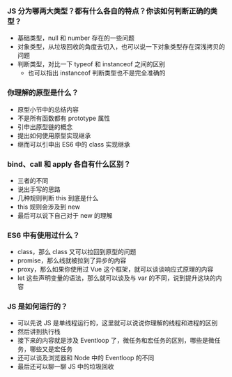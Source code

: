 
### JS 分为哪两大类型？都有什么各自的特点？你该如何判断正确的类型？

- 基础类型，null 和 number 存在的一些问题
- 对象类型，从垃圾回收的角度去切入，也可以说一下对象类型存在深浅拷贝的问题
- 判断类型，对比一下 typeof 和 instanceof 之间的区别
  - 也可以指出 instanceof 判断类型也不是完全准确的

### 你理解的原型是什么？

- 原型小节中的总结内容
- 不是所有函数都有 prototype 属性
- 引申出原型链的概念
- 提出如何使用原型实现继承
- 继而可以引申出 ES6 中的 class 实现继承

### bind、call 和 apply 各自有什么区别？

- 三者的不同
- 说出手写的思路
- 几种规则判断 this 到底是什么
- this 规则会涉及到 new
- 最后可以说下自己对于 new 的理解

### ES6 中有使用过什么？

- class，那么 class 又可以拉回到原型的问题
- promise，那么线就被拉到了异步的内容
- proxy，那么如果你使用过 Vue 这个框架，就可以谈谈响应式原理的内容
- let 这些声明变量的语法，那么就可以谈及与 var 的不同，说到提升这块的内容

### JS 是如何运行的？

- 可以先说 JS 是单线程运行的，这里就可以说说你理解的线程和进程的区别
- 然后讲到执行栈
- 接下来的内容就是涉及 Eventloop 了，微任务和宏任务的区别，哪些是微任务，哪些又是宏任务
- 还可以谈及浏览器和 Node 中的 Eventloop 的不同
- 最后还可以聊一聊 JS 中的垃圾回收
